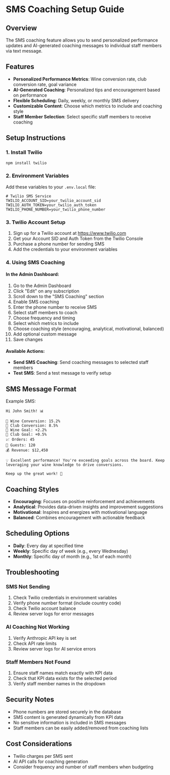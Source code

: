 # SMS Coaching Setup Guide

## Overview
The SMS coaching feature allows you to send personalized performance updates and AI-generated coaching messages to individual staff members via text message.

## Features
- **Personalized Performance Metrics**: Wine conversion rate, club conversion rate, goal variance
- **AI-Generated Coaching**: Personalized tips and encouragement based on performance
- **Flexible Scheduling**: Daily, weekly, or monthly SMS delivery
- **Customizable Content**: Choose which metrics to include and coaching style
- **Staff Member Selection**: Select specific staff members to receive coaching

## Setup Instructions

### 1. Install Twilio
```bash
npm install twilio
```

### 2. Environment Variables
Add these variables to your `.env.local` file:

```env
# Twilio SMS Service
TWILIO_ACCOUNT_SID=your_twilio_account_sid
TWILIO_AUTH_TOKEN=your_twilio_auth_token
TWILIO_PHONE_NUMBER=your_twilio_phone_number
```

### 3. Twilio Account Setup
1. Sign up for a Twilio account at https://www.twilio.com
2. Get your Account SID and Auth Token from the Twilio Console
3. Purchase a phone number for sending SMS
4. Add the credentials to your environment variables

### 4. Using SMS Coaching

#### In the Admin Dashboard:
1. Go to the Admin Dashboard
2. Click "Edit" on any subscription
3. Scroll down to the "SMS Coaching" section
4. Enable SMS coaching
5. Enter the phone number to receive SMS
6. Select staff members to coach
7. Choose frequency and timing
8. Select which metrics to include
9. Choose coaching style (encouraging, analytical, motivational, balanced)
10. Add optional custom message
11. Save changes

#### Available Actions:
- **Send SMS Coaching**: Send coaching messages to selected staff members
- **Test SMS**: Send a test message to verify setup

## SMS Message Format

Example SMS:
```
Hi John Smith! 📊

🍷 Wine Conversion: 15.2%
👥 Club Conversion: 8.5%
🎯 Wine Goal: +2.2%
🎯 Club Goal: +0.5%
📈 Orders: 45
👥 Guests: 120
💰 Revenue: $12,450

💡 Excellent performance! You're exceeding goals across the board. Keep leveraging your wine knowledge to drive conversions.

Keep up the great work! 🍷
```

## Coaching Styles

- **Encouraging**: Focuses on positive reinforcement and achievements
- **Analytical**: Provides data-driven insights and improvement suggestions
- **Motivational**: Inspires and energizes with motivational language
- **Balanced**: Combines encouragement with actionable feedback

## Scheduling Options

- **Daily**: Every day at specified time
- **Weekly**: Specific day of week (e.g., every Wednesday)
- **Monthly**: Specific day of month (e.g., 1st of each month)

## Troubleshooting

### SMS Not Sending
1. Check Twilio credentials in environment variables
2. Verify phone number format (include country code)
3. Check Twilio account balance
4. Review server logs for error messages

### AI Coaching Not Working
1. Verify Anthropic API key is set
2. Check API rate limits
3. Review server logs for AI service errors

### Staff Members Not Found
1. Ensure staff names match exactly with KPI data
2. Check that KPI data exists for the selected period
3. Verify staff member names in the dropdown

## Security Notes

- Phone numbers are stored securely in the database
- SMS content is generated dynamically from KPI data
- No sensitive information is included in SMS messages
- Staff members can be easily added/removed from coaching lists

## Cost Considerations

- Twilio charges per SMS sent
- AI API calls for coaching generation
- Consider frequency and number of staff members when budgeting 